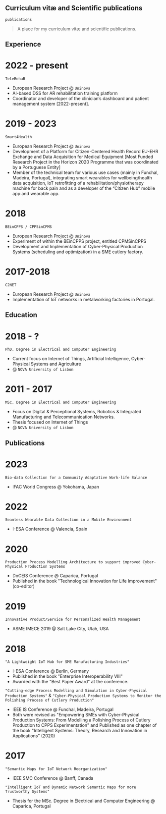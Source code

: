 ## Curriculum vitæ and Scientific publications

```publications```

> A place for my curriculum vitæ and scientific publications.

## Experience

# 2022 - present
```TeleRehaB```

- European Research Project @ ```Uninova```
- AI-based DSS for AR rehabilitation training platform
- Coordinator and developer of the clinician’s dashboard and patient management system [2022-present].

# 2019 - 2023
```Smart4Health```

- European Research Project @ ```Uninova```
- Development of a Platform for Citizen-Centered Health Record EU-EHR Exchange and Data Acquisition for Medical Equipment [Most Funded Research Project in the Horizon 2020 Programme that was coordinated by a Portuguese Entity]
- Member of the technical team for various use cases (mainly in Funchal, Madeira, Portugal), integrating smart wearables for wellbeing/health data acquisition, IoT retrofitting of a rehabilitation/physiotherapy machine for back pain and as a developer of the “Citizen Hub” mobile app and wearable app.

# 2018
```BEinCPPS / CPPSinCPMS```

- European Research Project @ ```Uninova```
- Experiment of within the BEinCPPS project, entitled CPMSinCPPS
- Development and Implementation of Cyber-Physical Production Systems (scheduling and optimization) in a SME cutlery factory.

# 2017-2018
```C2NET```

- European Research Project @ ```Uninova```
- Implementation of IoT networks in metalworking factories in Portugal.

## Education

# 2018 - ?
```PhD. Degree in Electrical and Computer Engineering```
- Current focus on Internet of Things, Artificial Intelligence, Cyber-Physical Systems and Agriculture
- @ ```NOVA University of Lisbon```

# 2011 - 2017
```MSc. Degree in Electrical and Computer Engineering```
- Focus on Digital & Perceptional Systems, Robotics & Integrated Manufacturing and Telecommunication Networks.
- Thesis focused on Internet of Things
- @ ```NOVA University of Lisbon```

## Publications

# 2023
```Bio-data Collection for a Community Adaptative Work-life Balance```
- IFAC World Congress @ Yokohama, Japan

# 2022
```Seamless Wearable Data Collection in a Mobile Environment```
- I-ESA Conference @ Valencia, Spain

# 2020
```Production Process Modelling Architecture to support improved Cyber-Physical Production Systems```
- DoCEIS Conference @ Caparica, Portugal
- Published in the book "Technological Innovation for Life Improvement" (co-editor)

# 2019
```Innovative Product/Service for Personalized Health Management```
- ASME IMECE 2019 @ Salt Lake City, Utah, USA

# 2018
```"A Lightweight IoT Hub for SME Manufacturing Industries"```
- I-ESA Conference @ Berlin, Germany
- Published in the book "Enterprise Interoperability VIII"
- Awarded with the "Best Paper Award" at the conference.

```"Cutting-edge Process Modelling and Simulation in Cyber-Physical Production Systems"``` & ```"Cyber-Physical Production Systems to Monitor the Polishing Process of Cutlery Production"```
- IEEE IS Conference @ Funchal, Madeira, Portugal
- Both were revised as "Empowering SMEs with Cyber-Physical Production Systems: From Modelling a Polishing Process of Cutlery Production to CPPS Experimentation" and Published as one chapter of the book "Intelligent Systems: Theory, Research and Innovation in Applications" (2020) 

# 2017
```"Semantic Maps for IoT Network Reorganization"```
- IEEE SMC Conference @ Banff, Canada

```"Intelligent IoT and Dynamic Network Semantic Maps for more Trustworthy Systems"```
- Thesis for the MSc. Degree in Electrical and Computer Engineering @ Caparica, Portugal

